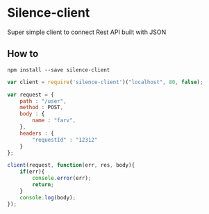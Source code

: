 # Silence-client

Super simple client to connect Rest API built with JSON


## How to
`npm install --save silence-client`


```javascript
var client = require('silence-client')("localhost", 80, false);

var request = {
	path : "/user",
	method : POST,
	body : {
		name : "farv",
	},
	headers : {
		"requestId" : "12312"
	}
};

client(request, function(err, res, body){
	if(err){
    	console.error(err);
        return;
    }
    console.log(body);
});

```

